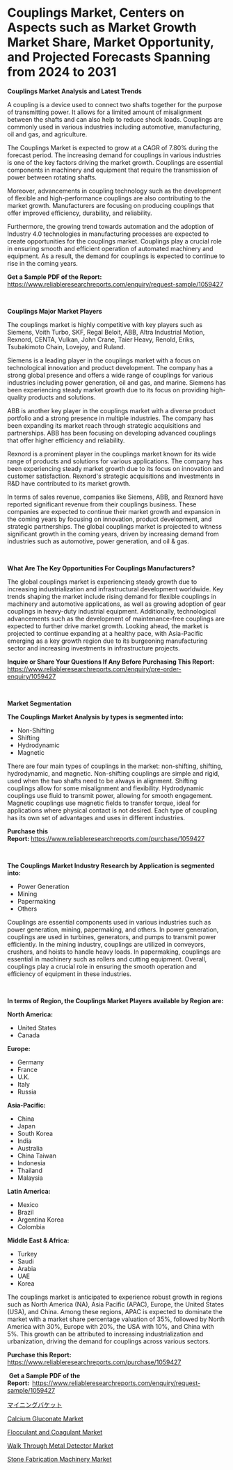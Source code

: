 <p><h1>Couplings Market, Centers on Aspects such as Market Growth Market Share, Market Opportunity, and Projected Forecasts Spanning from 2024 to 2031</h1></p><p><strong>Couplings Market Analysis and Latest Trends</strong></p>
<p><p>A coupling is a device used to connect two shafts together for the purpose of transmitting power. It allows for a limited amount of misalignment between the shafts and can also help to reduce shock loads. Couplings are commonly used in various industries including automotive, manufacturing, oil and gas, and agriculture.</p><p>The Couplings Market is expected to grow at a CAGR of 7.80% during the forecast period. The increasing demand for couplings in various industries is one of the key factors driving the market growth. Couplings are essential components in machinery and equipment that require the transmission of power between rotating shafts.</p><p>Moreover, advancements in coupling technology such as the development of flexible and high-performance couplings are also contributing to the market growth. Manufacturers are focusing on producing couplings that offer improved efficiency, durability, and reliability.</p><p>Furthermore, the growing trend towards automation and the adoption of Industry 4.0 technologies in manufacturing processes are expected to create opportunities for the couplings market. Couplings play a crucial role in ensuring smooth and efficient operation of automated machinery and equipment. As a result, the demand for couplings is expected to continue to rise in the coming years.</p></p>
<p><strong>Get a Sample PDF of the Report:&nbsp;</strong> <a href="https://www.reliableresearchreports.com/enquiry/request-sample/1059427">https://www.reliableresearchreports.com/enquiry/request-sample/1059427</a></p>
<p>&nbsp;</p>
<p><strong>Couplings Major Market Players</strong></p>
<p><p>The couplings market is highly competitive with key players such as Siemens, Voith Turbo, SKF, Regal Beloit, ABB, Altra Industrial Motion, Rexnord, CENTA, Vulkan, John Crane, Taier Heavy, Renold, Eriks, Tsubakimoto Chain, Lovejoy, and Ruland. </p><p>Siemens is a leading player in the couplings market with a focus on technological innovation and product development. The company has a strong global presence and offers a wide range of couplings for various industries including power generation, oil and gas, and marine. Siemens has been experiencing steady market growth due to its focus on providing high-quality products and solutions.</p><p>ABB is another key player in the couplings market with a diverse product portfolio and a strong presence in multiple industries. The company has been expanding its market reach through strategic acquisitions and partnerships. ABB has been focusing on developing advanced couplings that offer higher efficiency and reliability.</p><p>Rexnord is a prominent player in the couplings market known for its wide range of products and solutions for various applications. The company has been experiencing steady market growth due to its focus on innovation and customer satisfaction. Rexnord's strategic acquisitions and investments in R&D have contributed to its market growth.</p><p>In terms of sales revenue, companies like Siemens, ABB, and Rexnord have reported significant revenue from their couplings business. These companies are expected to continue their market growth and expansion in the coming years by focusing on innovation, product development, and strategic partnerships. The global couplings market is projected to witness significant growth in the coming years, driven by increasing demand from industries such as automotive, power generation, and oil & gas.</p></p>
<p>&nbsp;</p>
<p><strong>What Are The Key Opportunities For Couplings Manufacturers?</strong></p>
<p><p>The global couplings market is experiencing steady growth due to increasing industrialization and infrastructural development worldwide. Key trends shaping the market include rising demand for flexible couplings in machinery and automotive applications, as well as growing adoption of gear couplings in heavy-duty industrial equipment. Additionally, technological advancements such as the development of maintenance-free couplings are expected to further drive market growth. Looking ahead, the market is projected to continue expanding at a healthy pace, with Asia-Pacific emerging as a key growth region due to its burgeoning manufacturing sector and increasing investments in infrastructure projects.</p></p>
<p><strong>Inquire or Share Your Questions If Any Before Purchasing This Report:</strong> <a href="https://www.reliableresearchreports.com/enquiry/pre-order-enquiry/1059427">https://www.reliableresearchreports.com/enquiry/pre-order-enquiry/1059427</a></p>
<p>&nbsp;</p>
<p><strong>Market Segmentation</strong></p>
<p><strong>The Couplings Market Analysis by types is segmented into:</strong></p>
<p><ul><li>Non-Shifting</li><li>Shifting</li><li>Hydrodynamic</li><li>Magnetic</li></ul></p>
<p><p>There are four main types of couplings in the market: non-shifting, shifting, hydrodynamic, and magnetic. Non-shifting couplings are simple and rigid, used when the two shafts need to be always in alignment. Shifting couplings allow for some misalignment and flexibility. Hydrodynamic couplings use fluid to transmit power, allowing for smooth engagement. Magnetic couplings use magnetic fields to transfer torque, ideal for applications where physical contact is not desired. Each type of coupling has its own set of advantages and uses in different industries.</p></p>
<p><strong>Purchase this Report:&nbsp;</strong><a href="https://www.reliableresearchreports.com/purchase/1059427">https://www.reliableresearchreports.com/purchase/1059427</a></p>
<p>&nbsp;</p>
<p><strong>The Couplings Market Industry Research by Application is segmented into:</strong></p>
<p><ul><li>Power Generation</li><li>Mining</li><li>Papermaking</li><li>Others</li></ul></p>
<p><p>Couplings are essential components used in various industries such as power generation, mining, papermaking, and others. In power generation, couplings are used in turbines, generators, and pumps to transmit power efficiently. In the mining industry, couplings are utilized in conveyors, crushers, and hoists to handle heavy loads. In papermaking, couplings are essential in machinery such as rollers and cutting equipment. Overall, couplings play a crucial role in ensuring the smooth operation and efficiency of equipment in these industries.</p></p>
<p>&nbsp;</p>
<p><strong>In terms of Region, the Couplings Market Players available by Region are:</strong></p>
<p>
    <p> <strong> North America: </strong>
        <ul>
            <li>United States</li>
            <li>Canada</li>
        </ul>
        </p> 
    <p> <strong> Europe: </strong>
        <ul>
            <li>Germany</li>
            <li>France</li>
            <li>U.K.</li>
            <li>Italy</li>
            <li>Russia</li>
        </ul>
        </p> 
    <p> <strong> Asia-Pacific: </strong>
        <ul>
            <li>China</li>
            <li>Japan</li>
            <li>South Korea</li>
            <li>India</li>
            <li>Australia</li>
            <li>China Taiwan</li>
            <li>Indonesia</li>
            <li>Thailand</li>
            <li>Malaysia</li>
        </ul>
        </p> 
    <p> <strong> Latin America: </strong>
        <ul>
            <li>Mexico</li>
            <li>Brazil</li>
            <li>Argentina Korea</li>
            <li>Colombia</li>
        </ul>
        </p> 
    <p> <strong> Middle East & Africa: </strong>
        <ul>
            <li>Turkey</li>
            <li>Saudi</li>
            <li>Arabia</li>
            <li>UAE</li>
            <li>Korea</li>
        </ul>
    </p>
    </p>
<p><p>The couplings market is anticipated to experience robust growth in regions such as North America (NA), Asia Pacific (APAC), Europe, the United States (USA), and China. Among these regions, APAC is expected to dominate the market with a market share percentage valuation of 35%, followed by North America with 30%, Europe with 20%, the USA with 10%, and China with 5%. This growth can be attributed to increasing industrialization and urbanization, driving the demand for couplings across various sectors.</p></p>
<p><strong>Purchase this Report: </strong><a href="https://www.reliableresearchreports.com/purchase/1059427">https://www.reliableresearchreports.com/purchase/1059427</a></p>
<p>&nbsp;<strong>Get a Sample PDF of the Report:&nbsp;&nbsp;</strong><a href="https://www.reliableresearchreports.com/enquiry/request-sample/1059427">https://www.reliableresearchreports.com/enquiry/request-sample/1059427</a></p>
<p><strong></strong></p>
<p><p><a href="https://github.com/ihabdkwlxs948/Market-Research-Report-List-1/blob/main/4593502189544.md">マイニングバケット</a></p><p><a href="https://github.com/biheemgalvinlouises6hokrh3h/Market-Research-Report-List-1/blob/main/calcium-gluconate-market.md">Calcium Gluconate Market</a></p><p><a href="https://github.com/guneycigdem35/Market-Research-Report-List-2/blob/main/flocculant-and-coagulant-market.md">Flocculant and Coagulant Market</a></p><p><a href="https://issuu.com/reportprime-2/docs/walk-through-metal-detector-market-size-2030.pptx">Walk Through Metal Detector Market</a></p><p><a href="https://issuu.com/reportprime-2/docs/stone-fabrication-machinery-market-size-2030.pptx">Stone Fabrication Machinery Market</a></p></p>
